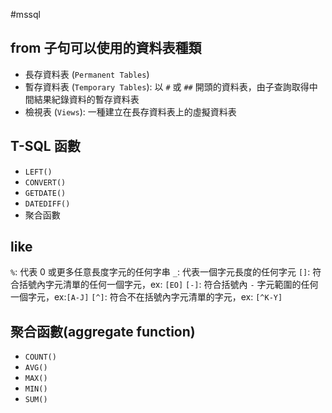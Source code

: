 #mssql 

## from 子句可以使用的資料表種類
- 長存資料表 (`Permanent Tables`)
- 暫存資料表 (`Temporary Tables`): 以 `#` 或 `##` 開頭的資料表，由子查詢取得中間結果紀錄資料的暫存資料表
- 檢視表 (`Views`): 一種建立在長存資料表上的虛擬資料表

## T-SQL 函數
- `LEFT()`
- `CONVERT()`
- `GETDATE()`
- `DATEDIFF()`
- 聚合函數

## like
`%`: 代表 0 或更多任意長度字元的任何字串
`_`: 代表一個字元長度的任何字元
`[]`: 符合括號內字元清單的任何一個字元，ex: `[EO]`
`[-]`: 符合括號內 `-` 字元範圍的任何一個字元，ex:`[A-J]`
`[^]`: 符合不在括號內字元清單的字元，ex: `[^K-Y]`


## 聚合函數(aggregate function)
- `COUNT()`
- `AVG()`
- `MAX()`
- `MIN()`
- `SUM()`



